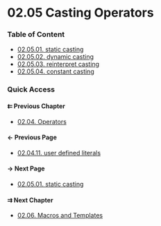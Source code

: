 # 02.05 Casting Operators

### Table of Content

* [02.05.01. static casting](./01.static.md)
* [02.05.02. dynamic casting](./02.dynamic.md)
* [02.05.03. reinterpret casting](./03.reinterpret.md)
* [02.05.04. constant casting](./04.const.md)

### Quick Access

<div class="previous_chapter pagination">

#### &#8647; Previous Chapter

* [02.04. Operators](./../../02.object_oriented/04.operators/README.md)
</div>

<div class="previous_page pagination">

#### &#8592; Previous Page

* [02.04.11. user defined literals](./../../02.object_oriented/04.operators/11.literal.md)

</div>
<div class="next_page pagination">

#### &#8594; Next Page

* [02.05.01. static casting](./../../02.object_oriented/05.casting/01.static.md)

</div>
<div class="next_chapter pagination">

#### &#8649; Next Chapter

* [02.06. Macros and Templates](./../../02.object_oriented/06.templates/README.md)

</div>
